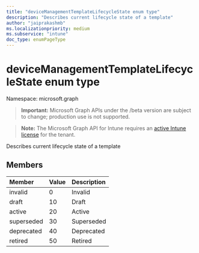 ```yaml
---
title: "deviceManagementTemplateLifecycleState enum type"
description: "Describes current lifecycle state of a template"
author: "jaiprakashmb"
ms.localizationpriority: medium
ms.subservice: "intune"
doc_type: enumPageType
---
```


# deviceManagementTemplateLifecycleState enum type

Namespace: microsoft.graph
> **Important:** Microsoft Graph APIs under the /beta version are subject to change; production use is not supported.

> **Note:** The Microsoft Graph API for Intune requires an [active Intune license](https://go.microsoft.com/fwlink/?linkid=839381) for the tenant.


Describes current lifecycle state of a template

## Members
|Member|Value|Description|
|:---|:---|:---|
|invalid|0|Invalid|
|draft|10|Draft|
|active|20|Active|
|superseded|30|Superseded|
|deprecated|40|Deprecated|
|retired|50|Retired|
